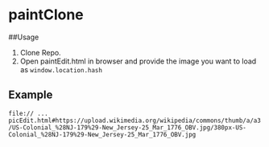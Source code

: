 # paintClone

##Usage 
1. Clone Repo.
2. Open paintEdit.html in browser and provide the image you want to load as ``window.location.hash``

## Example
``file:// ... picEdit.html#https://upload.wikimedia.org/wikipedia/commons/thumb/a/a3/US-Colonial_%28NJ-179%29-New_Jersey-25_Mar_1776_OBV.jpg/380px-US-Colonial_%28NJ-179%29-New_Jersey-25_Mar_1776_OBV.jpg``
